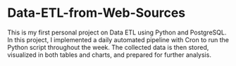 # Data-ETL-from-Web-Sources
This is my first personal project on Data ETL using Python and PostgreSQL. In this project, I implemented a daily automated pipeline with Cron to run the Python script throughout the week. The collected data is then stored, visualized in both tables and charts, and prepared for further analysis.
